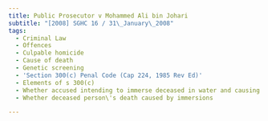 ```yaml
---
title: Public Prosecutor v Mohammed Ali bin Johari
subtitle: "[2008] SGHC 16 / 31\_January\_2008"
tags:
  - Criminal Law
  - Offences
  - Culpable homicide
  - Cause of death
  - Genetic screening
  - 'Section 300(c) Penal Code (Cap 224, 1985 Rev Ed)'
  - Elements of s 300(c)
  - Whether accused intending to immerse deceased in water and causing injury
  - Whether deceased person\'s death caused by immersions

---
```


